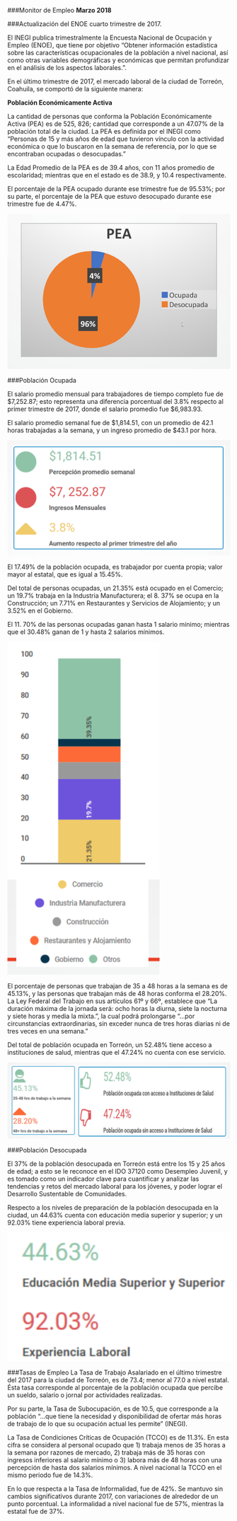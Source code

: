 ###Monitor de Empleo
**Marzo 2018**

###Actualización del ENOE cuarto trimestre de 2017.

El INEGI publica trimestralmente la Encuesta Nacional de Ocupación y Empleo
(ENOE), que tiene por objetivo “Obtener información estadística sobre las
características ocupacionales de la población a nivel nacional, así como otras variables
demográficas y económicas que permitan profundizar en el análisis de los aspectos
laborales.”.

En el último trimestre de 2017, el mercado laboral de la ciudad de Torreón, Coahuila,
se comportó de la siguiente manera:

**Población Económicamente Activa**

 La cantidad de personas que conforma la Población Económicamente Activa
(PEA) es de 525, 826; cantidad que corresponde a un 47.07% de la población
total de la ciudad. La PEA es definida por el INEGI como “Personas de 15 y
más años de edad que tuvieron vínculo con la actividad económica o que lo
buscaron en la semana de referencia, por lo que se encontraban ocupadas o
desocupadas.”

La Edad Promedio de la PEA es de 39.4 años, con 11 años promedio de
escolaridad; mientras que en el estado es de 38.9, y 10.4 respectivamente.

 El porcentaje de la PEA ocupado durante ese trimestre fue de 95.53%; por su
parte, el porcentaje de la PEA que estuvo desocupado durante ese trimestre
fue de 4.47%.

<img class="img-responsive" src="monitores/empleo/pea.png" alt="PEA">

###Población Ocupada

El salario promedio mensual para trabajadores de tiempo completo fue de
$7,252.87; esto representa una diferencia porcentual del 3.8% respecto al
primer trimestre de 2017, donde el salario promedio fue $6,983.93.

El salario promedio semanal fue de $1,814.51, con un promedio de 42.1 horas
trabajadas a la semana, y un ingreso promedio de $43.1 por hora.

<img class="img-responsive" src="monitores/empleo/salario-promedio.png" alt="Salario Promedio">

El 17.49% de la población ocupada, es trabajador por cuenta propia; valor
mayor al estatal, que es igual a 15.45%.

Del total de personas ocupadas, un 21.35% está ocupado en el Comercio; un
19.7% trabaja en la Industria Manufacturera; el 8. 37% se ocupa en la
Construcción; un 7.71% en Restaurantes y Servicios de Alojamiento; y un
3.52% en el Gobierno.

El 11. 70% de las personas ocupadas ganan hasta 1 salario mínimo; mientras
que el 30.48% ganan de 1 y hasta 2 salarios mínimos.

<img class="img-responsive" src="monitores/empleo/personas-ocupadas.png" alt="Personas Ocupadas">

El porcentaje de personas que trabajan de 35 a 48 horas a la semana es de
45.13%, y las personas que trabajan más de 48 horas conforma el 28.20%. La
Ley Federal del Trabajo en sus artículos 61º y 66º, establece que “La duración
máxima de la jornada será: ocho horas la diurna, siete la nocturna y siete horas
y media la mixta.”, la cual podrá prolongarse “…por circunstancias
extraordinarias, sin exceder nunca de tres horas diarias ni de tres veces en una
semana.”

Del total de población ocupada en Torreón, un 52.48% tiene acceso a
instituciones de salud, mientras que el 47.24% no cuenta con ese servicio.

<img class="img-responsive" src="monitores/empleo/acceso-salud.png" alt="Acceso Salud">

###Población Desocupada

El 37% de la población desocupada en Torreón está entre los 15 y 25 años de
edad; a esto se le reconoce en el IDO 37120 como Desempleo Juvenil, y es tomado como un indicador clave para cuantificar y analizar las tendencias y retos del mercado laboral para los jóvenes, y poder lograr el Desarrollo
Sustentable de Comunidades.

Respecto a los niveles de preparación de la población desocupada en la ciudad,
un 44.63% cuenta con educación media superior y superior; y un 92.03% tiene
experiencia laboral previa.

<img class="img-responsive" src="monitores/empleo/nivel-preparacion.png" alt="Nivel Preparación">

###Tasas de Empleo
La Tasa de Trabajo Asalariado en el último trimestre del 2017 para la ciudad
de Torreón, es de 73.4; menor al 77.0 a nivel estatal. Ésta tasa corresponde al
porcentaje de la población ocupada que percibe un sueldo, salario o jornal por
actividades realizadas.

Por su parte, la Tasa de Subocupación, es de 10.5, que corresponde a la
población “…que tiene la necesidad y disponibilidad de ofertar más horas de
trabajo de lo que su ocupación actual les permite” (INEGI).

La Tasa de Condiciones Críticas de Ocupación (TCCO) es de 11.3%. En esta
cifra se considera al personal ocupado que 1) trabaja menos de 35 horas a la
semana por razones de mercado, 2) trabaja más de 35 horas con ingresos
inferiores al salario mínimo o 3) labora más de 48 horas con una percepción de
hasta dos salarios mínimos. A nivel nacional la TCCO en el mismo periodo fue
de 14.3%.

En lo que respecta a la Tasa de Informalidad, fue de 42%. Se mantuvo sin
cambios significativos durante 2017, con variaciones de alrededor de un punto
porcentual. La informalidad a nivel nacional fue de 57%, mientras la estatal fue
de 37%.

